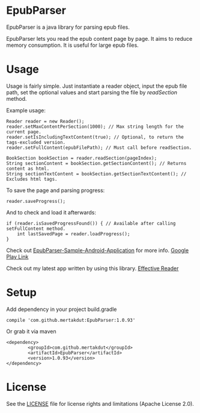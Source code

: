 # EpubParser

EpubParser is a java library for parsing epub files.

EpubParser lets you read the epub content page by page. It aims to reduce memory consumption. It is useful for large epub files.

# Usage
Usage is fairly simple. Just instantiate a reader object, input the epub file path, set the optional values and start parsing the file by <i>readSection</i> method.

Example usage:

	Reader reader = new Reader();
	reader.setMaxContentPerSection(1000); // Max string length for the current page.
	reader.setIsIncludingTextContent(true); // Optional, to return the tags-excluded version.
	reader.setFullContent(epubFilePath); // Must call before readSection.

	BookSection bookSection = reader.readSection(pageIndex);
	String sectionContent = bookSection.getSectionContent(); // Returns content as html.
	String sectionTextContent = bookSection.getSectionTextContent(); // Excludes html tags.

To save the page and parsing progress:

	reader.saveProgress();
	
And to check and load it afterwards:
	
	if (reader.isSavedProgressFound()) { // Available after calling setFullContent method.
		int lastSavedPage = reader.loadProgress();
	}

Check out <a href="https://github.com/mertakdut/EpubParser-Sample-Android-Application">EpubParser-Sample-Android-Application</a> for more info.
<a href="https://play.google.com/store/apps/details?id=com.github.epubparsersampleandroidapplication"> Google Play Link</a>

Check out my latest app written by using this library. <a href="https://play.google.com/store/apps/details?id=com.codefan.effectbookreader">Effective Reader</a>

# Setup

Add dependency in your project build.gradle

	compile 'com.github.mertakdut:EpubParser:1.0.93'

Or grab it via maven

	<dependency>
    		<groupId>com.github.mertakdut</groupId>
    		<artifactId>EpubParser</artifactId>
    		<version>1.0.93</version>
	</dependency>

# License
See the <a href="https://github.com/mertakdut/EpubParser/blob/master/LICENSE.txt">LICENSE</a> file for license rights and limitations (Apache License 2.0).
